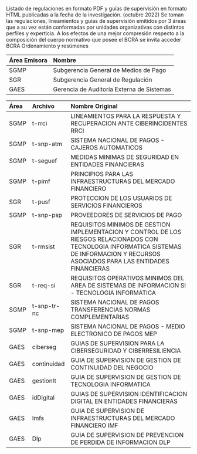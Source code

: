 Listado de regulaciones en formato PDF y guías de supervisión en formato HTML publicadas a la fecha de la investigación.
(octubre 2022)
Se toman las regulaciones, lineamientos y guías de supervisión emitidos por 3 áreas que a su vez están conformadas por unidades organizativas con distintos perfiles y experticia. A los efectos de una mejor compresión respecto a la composición del cuerpo normativo que posee el BCRA se invita acceder BCRA Ordenamiento y resúmenes


|Área Emisora|Nombre|
|:----|:----|
|SGMP|Subgerencia General de Medios de Pago|
|SGR|Subgerencia General de Regulación|
|GAES|Gerencia de Auditoría Externa de Sistemas|

|Área|Archivo|Nombre Original|
|:----|:----|:----|
|SGMP|t-rrci|LINEAMIENTOS PARA LA RESPUESTA Y RECUPERACION ANTE CIBERINCIDENTES RRCI|
|SGMP|t-snp-atm|SISTEMA NACIONAL DE PAGOS - CAJEROS AUTOMATICOS|
|SGMP|t-seguef|MEDIDAS MINIMAS DE SEGURIDAD EN ENTIDADES FINANCIERAS|
|SGMP|t-pimf|PRINCIPIOS PARA LAS INFRAESTRUCTURAS DEL MERCADO FINANCIERO|
|SGR|t-pusf|PROTECCION DE LOS USUARIOS DE SERVICIOS FINANCIEROS|
|SGMP|t-snp-psp|PROVEEDORES DE SERVICIOS DE PAGO|
|SGR|t-rmsist|REQUISITOS MINIMOS DE GESTION IMPLEMENTACION Y CONTROL DE LOS RIESGOS RELACIONADOS CON TECNOLOGIA INFORMATICA SISTEMAS DE INFORMACION Y RECURSOS ASOCIADOS PARA LAS ENTIDADES FINANCIERAS|
|SGR|t-req-si|REQUISITOS OPERATIVOS MINIMOS DEL AREA DE SISTEMAS DE INFORMACION SI - TECNOLOGIA INFORMATICA||SGR|t-reqcac|REQUISITOS OPERATIVOS MINIMOS DE TECNOLOGIA Y SISTEMAS DE INFORMACION PARA LAS CASAS Y AGENCIAS DE CAMBIO -|
|SGMP|t-snp-tr-nc|SISTEMA NACIONAL DE PAGOS TRANSFERENCIAS NORMAS COMPLEMENTARIAS||SGMP|t-SNP-tr|SISTEMA NACIONAL DE PAGOS TRANSFERENCIASSGMP|t-snp-spd|SISTEMA NACIONAL DE PAGOS SERVICIOS DE PAGO|
|SGMP|t-snp-mep|SISTEMA NACIONAL DE PAGOS - MEDIO ELECTRONICO DE PAGOS MEP|
|GAES|ciberseg|GUIAS DE SUPERVISION PARA LA CIBERSEGURIDAD Y CIBERRESILIENCIA|
|GAES|continuidad|GUIA DE SUPERVISION DE GESTION DE CONTINUIDAD DEL NEGOCIO|
|GAES|gestionIt|GUIA DE SUPERVISION DE GESTION DE TECNOLOGIA INFORMATICA|
|GAES|idDigital|GUIAS DE SUPERVISION IDENTIFICACION DIGITAL EN ENTIDADES FINANCIERAS|
|GAES|Imfs|GUIA DE SUPERVISION DE INFRAESTRUCTURAS DEL MERCADO FINANCIERO IMF|
|GAES|Dlp|GUIA DE SUPERVISION DE PREVENCION DE PERDIDA DE INFORMACION DLP|

